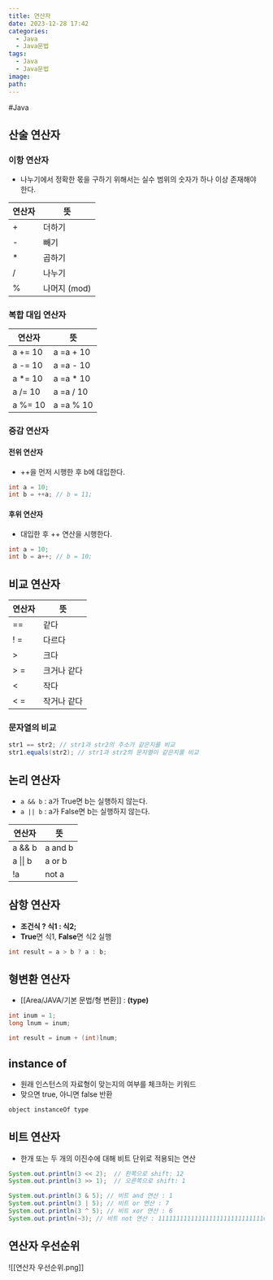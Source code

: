 ```yaml
---
title: 연산자
date: 2023-12-28 17:42
categories:
  - Java
  - Java문법
tags:
  - Java
  - Java문법
image: 
path:
---
```

#Java 

## 산술 연산자
### 이항 연산자
+ 나누기에서 정확한 몫을 구하기 위해서는 실수 범위의 숫자가 하나 이상 존재해야 한다.

|연산자|뜻|
| --- | --- |
| + | 더하기 |
| - | 빼기 |
| * | 곱하기 |
| / | 나누기 |
| % | 나머지 (mod) |

### 복합 대입 연산자

|연산자|뜻|
| --- | --- |
| a += 10 | a =a + 10 |
| a -= 10 | a =a - 10 |
| a *= 10 | a =a * 10 |
| a /= 10 | a =a / 10 |
| a %= 10 | a =a % 10 |

### 증감 연산자

#### 전위 연산자

- ++을 먼저 시행한 후 b에 대입한다.

```java
int a = 10;
int b = ++a; // b = 11;
```

#### 후위 연산자

- 대입한 후 ++ 연산을 시행한다.

```java
int a = 10;
int b = a++; // b = 10;
```


## 비교 연산자

|연산자|뜻|
| --- | --- |
| == | 같다 |
| ! = | 다르다 |
| > | 크다 |
| > = | 크거나 같다 |
| < | 작다 |
| < = | 작거나 같다 |

### 문자열의 비교

```java
str1 == str2; // str1과 str2의 주소가 같은지를 비교
str1.equals(str2); // str1과 str2의 문자열이 같은지를 비교
```

## 논리 연산자
- `a && b` : a가 True면 b는 실행하지 않는다.
- `a || b` : a가 False면 b는 실행하지 않는다.

|연산자|뜻|
| --- | --- |
| a && b | a and b |
| a \|\| b | a or b |
| !a | not a |

## 삼항 연산자
- **조건식 ? 식1 : 식2;**
- **True**면 식1, **False**면 식2 실행

```java
int result = a > b ? a : b; 
```

## 형변환 연산자
+ [[Area/JAVA/기본 문법/형 변환]] : **(type)**

```java
int inum = 1;
long lnum = inum;

int result = inum + (int)lnum;
```

## instance of
+ 원래 인스턴스의 자료형이 맞는지의 여부를 체크하는 키워드
+ 맞으면 true, 아니면 false 반환

```java
object instanceOf type
```

## 비트 연산자
+ 한개 또는 두 개의 이진수에 대해 비트 단위로 적용되는 연산

```java
System.out.println(3 << 2);  // 왼쪽으로 shift: 12
System.out.println(3 >> 1);  // 오른쪽으로 shift: 1

System.out.println(3 & 5); // 비트 and 연산 : 1
System.out.println(3 | 5); // 비트 or 연산 : 7
System.out.println(3 ^ 5); // 비트 xor 연산 : 6
System.out.println(~3); // 비트 not 연산 : 11111111111111111111111111111010

```

## 연산자 우선순위
![[연산자 우선순위.png]]
